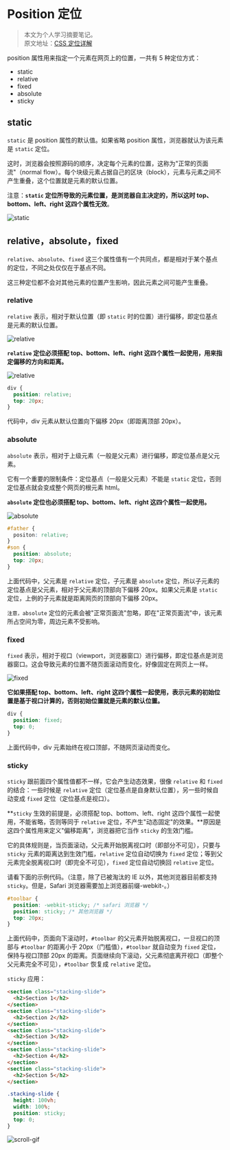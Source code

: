# Position 定位

> 本文为个人学习摘要笔记。  
> 原文地址：[CSS 定位详解](http://www.ruanyifeng.com/blog/2019/11/css-position.html)

position 属性用来指定一个元素在网页上的位置，一共有 5 种定位方式：

- static
- relative
- fixed
- absolute
- sticky

## static

`static` 是 position 属性的默认值。如果省略 position 属性，浏览器就认为该元素是 `static` 定位。

这时，浏览器会按照源码的顺序，决定每个元素的位置，这称为"正常的页面流"（normal flow）。每个块级元素占据自己的区块（block），元素与元素之间不产生重叠，这个位置就是元素的默认位置。

注意：**`static` 定位所导致的元素位置，是浏览器自主决定的，所以这时 top、bottom、left、right 这四个属性无效**。

![static](/IMAGES/2019/Position-定位/static.jpg)

## relative，absolute，fixed

`relative`、`absolute`、`fixed` 这三个属性值有一个共同点，都是相对于某个基点的定位，不同之处仅仅在于基点不同。

这三种定位都不会对其他元素的位置产生影响，因此元素之间可能产生重叠。

### relative

`relative` 表示，相对于默认位置（即 `static` 时的位置）进行偏移，即定位基点是元素的默认位置。

![relative](/IMAGES/2019/Position-定位/relative.jpg)

**`relative` 定位必须搭配 top、bottom、left、right 这四个属性一起使用，用来指定偏移的方向和距离。**

![relative](/IMAGES/2019/Position-定位/relative1.jpg)

```css
div {
  position: relative;
  top: 20px;
}
```

代码中，div 元素从默认位置向下偏移 20px（即距离顶部 20px）。

### absolute

`absolute` 表示，相对于上级元素（一般是父元素）进行偏移，即定位基点是父元素。

它有一个重要的限制条件：定位基点（一般是父元素）不能是 `static` 定位，否则定位基点就会变成整个网页的根元素 html。

**`absolute` 定位也必须搭配 top、bottom、left、right 这四个属性一起使用。**

![absolute](/IMAGES/2019/Position-定位/absolute.jpg)

```css
#father {
  positon: relative;
}
#son {
  position: absolute;
  top: 20px;
}
```

上面代码中，父元素是 `relative` 定位，子元素是 `absolute` 定位，所以子元素的定位基点是父元素，相对于父元素的顶部向下偏移 20px。如果父元素是 `static` 定位，上例的子元素就是距离网页的顶部向下偏移 20px。

`注意，absolute` 定位的元素会被"正常页面流"忽略，即在"正常页面流"中，该元素所占空间为零，周边元素不受影响。

### fixed

`fixed` 表示，相对于视口（viewport，浏览器窗口）进行偏移，即定位基点是浏览器窗口。这会导致元素的位置不随页面滚动而变化，好像固定在网页上一样。

![fixed](/IMAGES/2019/Position-定位/fixed.jpg)

**它如果搭配 top、bottom、left、right 这四个属性一起使用，表示元素的初始位置是基于视口计算的，否则初始位置就是元素的默认位置。**

```css
div {
  position: fixed;
  top: 0;
}
```

上面代码中，div 元素始终在视口顶部，不随网页滚动而变化。

### sticky

`sticky` 跟前面四个属性值都不一样，它会产生动态效果，很像 `relative` 和 `fixed` 的结合：一些时候是 `relative` 定位（定位基点是自身默认位置），另一些时候自动变成 `fixed` 定位（定位基点是视口）。

**`sticky` 生效的前提是，必须搭配 top、bottom、left、right 这四个属性一起使用，不能省略，否则等同于 `relative` 定位，不产生"动态固定"的效果。**原因是这四个属性用来定义"偏移距离"，浏览器把它当作 `sticky` 的生效门槛。

它的具体规则是，当页面滚动，父元素开始脱离视口时（即部分不可见），只要与 `sticky` 元素的距离达到生效门槛，`relative` 定位自动切换为 `fixed` 定位；等到父元素完全脱离视口时（即完全不可见），`fixed` 定位自动切换回 `relative` 定位。

请看下面的示例代码。（注意，除了已被淘汰的 IE 以外，其他浏览器目前都支持 `sticky`。但是，Safari 浏览器需要加上浏览器前缀-webkit-。）

```css
#toolbar {
  position: -webkit-sticky; /* safari 浏览器 */
  position: sticky; /* 其他浏览器 */
  top: 20px;
}
```

上面代码中，页面向下滚动时，`#toolbar` 的父元素开始脱离视口，一旦视口的顶部与 `#toolbar` 的距离小于 20px（门槛值），`#toolbar` 就自动变为 `fixed` 定位，保持与视口顶部 20px 的距离。页面继续向下滚动，父元素彻底离开视口（即整个父元素完全不可见），`#toolbar` 恢复成 `relative` 定位。

`sticky` 应用：

```html
<section class="stacking-slide">
  <h2>Section 1</h2>
</section>
<section class="stacking-slide">
  <h2>Section 2</h2>
</section>
<section class="stacking-slide">
  <h2>Section 3</h2>
</section>
<section class="stacking-slide">
  <h2>Section 4</h2>
</section>
<section class="stacking-slide">
  <h2>Section 5</h2>
</section>
```

```css
.stacking-slide {
  height: 100vh;
  width: 100%;
  position: sticky;
  top: 0;
}
```

![scroll-gif](/IMAGES/2019/Position-定位/scroll-gif.gif)
